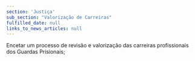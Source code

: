 ```yaml
---
section: 'Justiça'
sub_section: "Valorização de Carreiras"
fulfilled_date: null
links_to_news_articles: null
---
```


Encetar um processo de revisão e valorização das carreiras profissionais dos Guardas Prisionais;